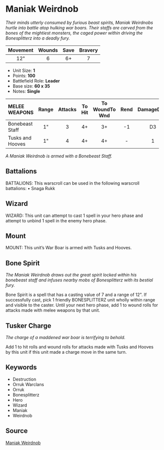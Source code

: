 # Maniak Weirdnob

_Their minds utterly consumed by furious beast spirits, Maniak Weirdnobs hurtle into battle atop hulking war boars. Their staffs are carved from the bones of the mightiest monsters, the caged power within driving the Bonesplitterz into a deadly fury._


| Movement | Wounds | Save | Bravery |
|:--------:|:------:|:----:|:-------:|
| 12" | 6 | 6+ | 7 |

* Unit Size: **1**
* Points: **100**
* Battlefield Role: **Leader**
* Base size: **60 x 35**
* Notes: **Single**

| MELEE WEAPONS | Range | Attacks | To Hit | To WoundTo Wnd | Rend | DamageDmg |
|:---|:--:|:--:|:--:|:--:|:--:|:--:|
| Bonebeast Staff | 1" | 3 | 4+ | 3+ | -1 | D3 |
| Tusks and Hooves | 1" | 4 | 4+ | 4+ | - | 1 |


_A Maniak Weirdnob is armed with a Bonebeast Staff._

## Battalions

BATTALIONS: This warscroll can be used in the following warscroll battalions: • Snaga Rukk

## Wizard

WIZARD: This unit can attempt to cast 1 spell in your hero phase and attempt to unbind 1 spell in the enemy hero phase.

## Mount

MOUNT: This unit’s War Boar is armed with Tusks and Hooves.

## Bone Spirit

_The Maniak Weirdnob draws out the great spirit locked within his bonebeast staff and infuses nearby mobs of Bonesplitterz with its bestial fury._

Bone Spirit is a spell that has a casting value of 7 and a range of 12". If successfully cast, pick 1 friendly BONESPLITTERZ unit wholly within range and visible to the caster. Until your next hero phase, add 1 to wound rolls for attacks made with melee weapons by that unit.

## Tusker Charge

_The charge of a maddened war boar is terrifying to behold._

Add 1 to hit rolls and wound rolls for attacks made with Tusks and Hooves by this unit if this unit made a charge move in the same turn.

## Keywords

* Destruction
* Orruk Warclans
* Orruk
* Bonesplitterz
* Hero
* Wizard
* Maniak
* Weirdnob


## Source

[Maniak Weirdnob](https://wahapedia.ru/aos3/factions/orruk-warclans/Maniak-Weirdnob)
